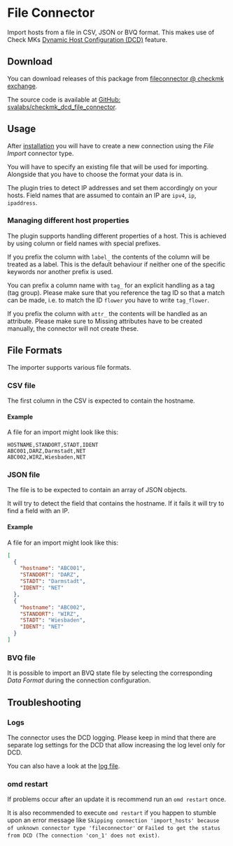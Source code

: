 # File Connector

Import hosts from a file in CSV, JSON or BVQ format.
This makes use of Check MKs [Dynamic Host Configuration (DCD)](https://docs.checkmk.com/latest/en/dcd.html) feature.

## Download

You can download releases of this package from [fileconnector @ checkmk exchange](https://exchange.checkmk.com/p/fileconnector).

The source code is available at [GitHub: svalabs/checkmk_dcd_file_connector](https://github.com/svalabs/checkmk_dcd_file_connector/).

## Usage

After [installation](https://docs.checkmk.com/latest/en/mkps.html#_installing_an_mkp) you will have to create a new connection using the _File Import_ connector type.

You will have to specify an existing file that will be used for importing.
Alongside that you have to choose the format your data is in.

The plugin tries to detect IP addresses and set them accordingly on your hosts. Field names that are assumed to contain an IP are `ipv4`, `ip`, `ipaddress`.

### Managing different host properties

The plugin supports handling different properties of a host.
This is achieved by using column or field names with special prefixes.

If you prefix the column with `label_` the contents of the column will be treated as a label. This is the default behaviour if neither one of the specific keywords nor another prefix is used.

You can prefix a column name with `tag_` for an explicit handling as a tag (tag group). Please make sure that you reference the tag ID so that a match can be made, i.e. to match the ID `flower` you have to write `tag_flower`.

If you prefix the column with `attr_` the contents will be handled as an attribute. Please make sure to  Missing attributes have to be created manually, the connector will not create these.

## File Formats

The importer supports various file formats.

### CSV file

The first column in the CSV is expected to contain the hostname.

#### Example

A file for an import might look like this:

```csv
HOSTNAME,STANDORT,STADT,IDENT
ABC001,DARZ,Darmstadt,NET
ABC002,WIRZ,Wiesbaden,NET
```

### JSON file

The file is to be expected to contain an array of JSON objects.

It will try to detect the field that contains the hostname.
If it fails it will try to find a field with an IP.

#### Example

A file for an import might look like this:

```json
[
  {
    "hostname": "ABC001",
    "STANDORT": "DARZ",
    "STADT": "Darmstadt",
    "IDENT": "NET"
  },
  {
    "hostname": "ABC002",
    "STANDORT": "WIRZ",
    "STADT": "Wiesbaden",
    "IDENT": "NET"
  }
]
```

### BVQ file

It is possible to import an BVQ state file by selecting the
corresponding _Data Format_ during the connection configuration.

## Troubleshooting

### Logs

The connector uses the DCD logging.
Please keep in mind that there are separate log settings for the DCD that allow increasing the log level only for DCD.

You can also have a look at the [log file](https://docs.checkmk.com/latest/en/dcd.html#_dcd_log_file).

### omd restart

If problems occur after an update it is recommend run an `omd restart` once.

It is also recommended to execute `omd restart` if you happen to stumble upon an error message like `Skipping connection 'import_hosts' because of unknown connector type 'fileconnector'` or `Failed to get the status from DCD (The connection 'con_1' does not exist)`.
